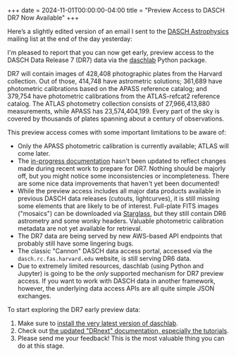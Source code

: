 +++
date = 2024-11-01T00:00:00-04:00
title = "Preview Access to DASCH DR7 Now Available"
+++

Here’s a slightly edited version of an email I sent to the [DASCH
Astrophysics][da] mailing list at the end of the day yesterday:

[da]: https://gaggle.email/join/dasch@gaggle.email

<!-- more -->

I'm pleased to report that you can now get early, preview access to the DASCH
Data Release 7 (DR7) data via the [daschlab][dl] Python package.

[dl]: https://dasch.cfa.harvard.edu/dr7/install-daschlab/

DR7 will contain images of 428,408 photographic plates from the Harvard
collection. Out of those, 414,748 have astrometric solutions; 361,689 have
photometric calibrations based on the APASS reference catalog; and 379,754 have
photometric calibrations from the ATLAS-refcat2 reference catalog. The ATLAS
photometry collection consists of 27,966,413,880 measurements, while APASS has
23,574,404,199. Every part of the sky is covered by thousands of plates spanning
about a century of observations.

This preview access comes with some important limitations to be aware of:

- Only the APASS photometric calibration is currently available; ATLAS will come
  later.
- The [in-progress documentation][docs] hasn't been updated to reflect changes made
  during recent work to prepare for DR7. Nothing should be majorly off, but you
  might notice some inconsistencies or incompleteness. There are some nice data
  improvements that haven't yet been documented!
- While the preview access includes all major data products available in
  previous DASCH data releases (cutouts, lightcurves), it is still missing some
  elements that are likely to be of interest. Full-plate FITS images ("mosaics")
  can be downloaded via [Starglass][sgmos], but they still contain DR6
  astrometry and some wonky headers. Valuable photometric calibration metadata
  are not yet available for retrieval.
- The DR7 data are being served by new AWS-based API endpoints that probably
  still have some lingering bugs.
- The classic "Cannon" DASCH data access portal, accessed via the
  `dasch.rc.fas.harvard.edu` website, is still serving DR6 data.
- Due to extremely limited resources, daschlab (using Python and Jupyter) is
  going to be the *only* supported mechanism for DR7 preview access. If you want
  to work with DASCH data in another framework, however, the underlying data
  access APIs are all quite simple JSON exchanges.

[docs]: https://dasch.cfa.harvard.edu/dr7/
[sgmos]: https://starglass.cfa.harvard.edu/docs/api/mosaics.html

To start exploring the DR7 early preview data:

1. Make sure to [install the very latest version of daschlab][dl].
1. Check out [the updated "DRnext" documentation, especially the tutorials][docs].
1. Please send me your feedback! This is the most valuable thing you can do at
   this stage.
